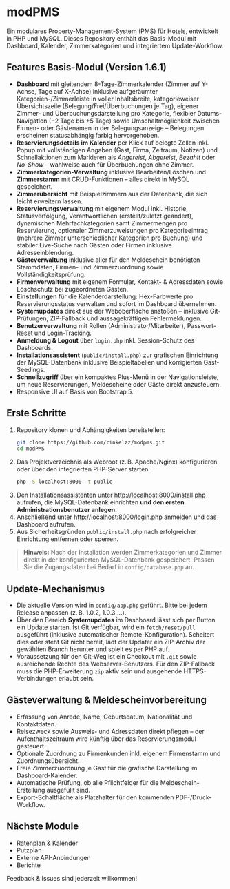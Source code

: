 # modPMS

Ein modulares Property-Management-System (PMS) für Hotels, entwickelt in PHP und MySQL. Dieses Repository enthält das Basis-Modul mit Dashboard, Kalender, Zimmerkategorien und integriertem Update-Workflow.

## Features Basis-Modul (Version 1.6.1)

- **Dashboard** mit gleitendem 8-Tage-Zimmerkalender (Zimmer auf Y-Achse, Tage auf X-Achse) inklusive aufgeräumter Kategorien-/Zimmerleiste in voller Inhaltsbreite, kategorieweiser Übersichtszeile (Belegung/Frei/Überbuchungen je Tag), eigener Zimmer- und Überbuchungsdarstellung pro Kategorie, flexibler Datums-Navigation (−2 Tage bis +5 Tage) sowie Umschaltmöglichkeit zwischen Firmen- oder Gästenamen in der Belegungsanzeige – Belegungen erscheinen statusabhängig farbig hervorgehoben.
- **Reservierungsdetails im Kalender** per Klick auf belegte Zellen inkl. Popup mit vollständigen Angaben (Gast, Firma, Zeitraum, Notizen) und Schnellaktionen zum Markieren als *Angereist*, *Abgereist*, *Bezahlt* oder *No-Show* – wahlweise auch für Überbuchungen ohne Zimmer.
- **Zimmerkategorien-Verwaltung** inklusive Bearbeiten/Löschen und **Zimmerstamm** mit CRUD-Funktionen – alles direkt in MySQL gespeichert.
- **Zimmerübersicht** mit Beispielzimmern aus der Datenbank, die sich leicht erweitern lassen.
- **Reservierungsverwaltung** mit eigenem Modul inkl. Historie, Statusverfolgung, Verantwortlichen (erstellt/zuletzt geändert), dynamischen Mehrfachkategorien samt Zimmermengen pro Reservierung, optionaler Zimmerzuweisungen pro Kategorieeintrag (mehrere Zimmer unterschiedlicher Kategorien pro Buchung) und stabiler Live-Suche nach Gästen oder Firmen inklusive Adresseinblendung.
- **Gästeverwaltung** inklusive aller für den Meldeschein benötigten Stammdaten, Firmen- und Zimmerzuordnung sowie Vollständigkeitsprüfung.
- **Firmenverwaltung** mit eigenem Formular, Kontakt- & Adressdaten sowie Löschschutz bei zugeordneten Gästen.
- **Einstellungen** für die Kalenderdarstellung: Hex-Farbwerte pro Reservierungsstatus verwalten und sofort im Dashboard übernehmen.
- **Systemupdates** direkt aus der Weboberfläche anstoßen – inklusive Git-Prüfungen, ZIP-Fallback und aussagekräftigen Fehlermeldungen.
- **Benutzerverwaltung** mit Rollen (Administrator/Mitarbeiter), Passwort-Reset und Login-Tracking.
- **Anmeldung & Logout** über `login.php` inkl. Session-Schutz des Dashboards.
- **Installationsassistent** (`public/install.php`) zur grafischen Einrichtung der MySQL-Datenbank inklusive Beispieltabellen und korrigierten Gast-Seedings.
- **Schnellzugriff** über ein kompaktes Plus-Menü in der Navigationsleiste, um neue Reservierungen, Meldescheine oder Gäste direkt anzusteuern.
- Responsive UI auf Basis von Bootstrap 5.

## Erste Schritte

1. Repository klonen und Abhängigkeiten bereitstellen:
   ```bash
   git clone https://github.com/rinkelzz/modpms.git
   cd modPMS
   ```
2. Das Projektverzeichnis als Webroot (z. B. Apache/Nginx) konfigurieren oder über den integrierten PHP-Server starten:
   ```bash
   php -S localhost:8000 -t public
   ```
3. Den Installationsassistenten unter <http://localhost:8000/install.php> aufrufen, die MySQL-Datenbank einrichten **und den ersten Administrationsbenutzer anlegen**.
4. Anschließend unter <http://localhost:8000/login.php> anmelden und das Dashboard aufrufen.
5. Aus Sicherheitsgründen `public/install.php` nach erfolgreicher Einrichtung entfernen oder sperren.

> **Hinweis:** Nach der Installation werden Zimmerkategorien und Zimmer direkt in der konfigurierten MySQL-Datenbank gespeichert. Passen Sie die Zugangsdaten bei Bedarf in `config/database.php` an.

## Update-Mechanismus

- Die aktuelle Version wird in `config/app.php` geführt. Bitte bei jedem Release anpassen (z. B. 1.0.2, 1.0.3 …).
- Über den Bereich **Systemupdates** im Dashboard lässt sich per Button ein Update starten. Ist Git verfügbar, wird ein `fetch/reset/pull` ausgeführt (inklusive automatischer Remote-Konfiguration). Scheitert dies oder steht Git nicht bereit, lädt der Updater ein ZIP-Archiv der gewählten Branch herunter und spielt es per PHP auf.
- Voraussetzung für den Git-Weg ist ein Checkout mit `.git` sowie ausreichende Rechte des Webserver-Benutzers. Für den ZIP-Fallback muss die PHP-Erweiterung `zip` aktiv sein und ausgehende HTTPS-Verbindungen erlaubt sein.

## Gästeverwaltung & Meldescheinvorbereitung

- Erfassung von Anrede, Name, Geburtsdatum, Nationalität und Kontaktdaten.
- Reisezweck sowie Ausweis- und Adressdaten direkt pflegen – der Aufenthaltszeitraum wird künftig über das Reservierungsmodul gesteuert.
- Optionale Zuordnung zu Firmenkunden inkl. eigenem Firmenstamm und Zuordnungsübersicht.
- Freie Zimmerzuordnung je Gast für die grafische Darstellung im Dashboard-Kalender.
- Automatische Prüfung, ob alle Pflichtfelder für die Meldeschein-Erstellung ausgefüllt sind.
- Export-Schaltfläche als Platzhalter für den kommenden PDF-/Druck-Workflow.

## Nächste Module

- Ratenplan & Kalender
- Putzplan
- Externe API-Anbindungen
- Berichte

Feedback & Issues sind jederzeit willkommen!

